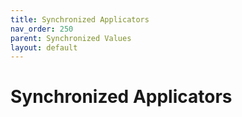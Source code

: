 ```yaml
---
title: Synchronized Applicators
nav_order: 250
parent: Synchronized Values
layout: default
---
```


# Synchronized Applicators